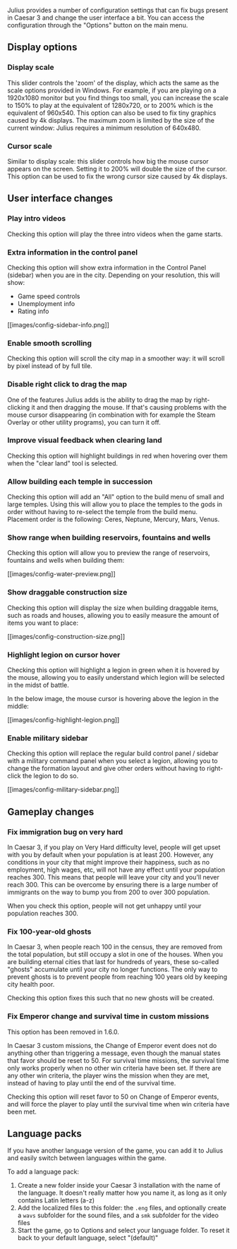 Julius provides a number of configuration settings that can fix bugs present in Caesar 3 and change the user interface a bit. You can access the configuration through the "Options" button on the main menu.

## Display options

### Display scale

This slider controls the 'zoom' of the display, which acts the same as the scale options provided in Windows. For example, if you are playing on a 1920x1080 monitor but you find things too small, you can increase the scale to 150% to play at the equivalent of 1280x720, or to 200% which is the equivalent of 960x540. This option can also be used to fix tiny graphics caused by 4k displays.
The maximum zoom is limited by the size of the current window: Julius requires a minimum resolution of 640x480.

### Cursor scale

Similar to display scale: this slider controls how big the mouse cursor appears on the screen. Setting it to 200% will double the size of the cursor. This option can be used to fix the wrong cursor size caused by 4k displays.

## User interface changes

### Play intro videos

Checking this option will play the three intro videos when the game starts.

### Extra information in the control panel

Checking this option will show extra information in the Control Panel (sidebar) when you are in the city. Depending on your resolution, this will show:

- Game speed controls
- Unemployment info
- Rating info

[[images/config-sidebar-info.png]]

### Enable smooth scrolling

Checking this option will scroll the city map in a smoother way: it will scroll by pixel instead of by full tile.

### Disable right click to drag the map

One of the features Julius adds is the ability to drag the map by right-clicking it and then dragging the mouse. If that's causing problems with the mouse cursor disappearing (in combination with for example the Steam Overlay or other utility programs), you can turn it off.

### Improve visual feedback when clearing land

Checking this option will highlight buildings in red when hovering over them when the "clear land" tool is selected.

### Allow building each temple in succession

Checking this option will add an "All" option to the build menu of small and large temples. Using this will allow you to place the temples to the gods in order without having to re-select the temple from the build menu. Placement order is the following: Ceres, Neptune, Mercury, Mars, Venus.

### Show range when building reservoirs, fountains and wells

Checking this option will allow you to preview the range of reservoirs, fountains and wells when building them:

[[images/config-water-preview.png]]

### Show draggable construction size

Checking this option will display the size when building draggable items, such as roads and houses, allowing you to easily measure the amount of items you want to place:

[[images/config-construction-size.png]]

### Highlight legion on cursor hover

Checking this option will highlight a legion in green when it is hovered by the mouse, allowing you to easily understand which legion will be selected in the midst of battle.

In the below image, the mouse cursor is hovering above the legion in the middle:

[[images/config-highlight-legion.png]]

### Enable military sidebar

Checking this option will replace the regular build control panel / sidebar with a military command panel when you select a legion, allowing you to change the formation layout and give other orders without having to right-click the legion to do so.

[[images/config-military-sidebar.png]]

## Gameplay changes

### Fix immigration bug on very hard

In Caesar 3, if you play on Very Hard difficulty level, people will get upset with you by default when your population is at least 200. However, any conditions in your city that might improve their happiness, such as no employment, high wages, etc, will not have any effect until your population reaches 300. This means that people will leave your city and you'll never reach 300. This can be overcome by ensuring there is a large number of immigrants on the way to bump you from 200 to over 300 population.

When you check this option, people will not get unhappy until your population reaches 300.

### Fix 100-year-old ghosts

In Caesar 3, when people reach 100 in the census, they are removed from the total population, but still occupy a slot in one of the houses. When you are building eternal cities that last for hundreds of years, these so-called "ghosts" accumulate until your city no longer functions. The only way to prevent ghosts is to prevent people from reaching 100 years old by keeping city health poor.

Checking this option fixes this such that no new ghosts will be created.

### Fix Emperor change and survival time in custom missions

This option has been removed in 1.6.0.

In Caesar 3 custom missions, the Change of Emperor event does not do anything other than triggering a message, even though the manual states that favor should be reset to 50.
For survival time missions, the survival time only works properly when no other win criteria have been set. If there are any other win criteria, the player wins the mission when they are met, instead of having to play until the end of the survival time.

Checking this option will reset favor to 50 on Change of Emperor events, and will force the player to play until the survival time when win criteria have been met.

## Language packs

If you have another language version of the game, you can add it to Julius and easily switch between languages within the game.

To add a language pack:

1. Create a new folder inside your Caesar 3 installation with the name of the language. It doesn't really matter how you name it, as long as it only contains Latin letters (a-z)
1. Add the localized files to this folder: the `.eng` files, and optionally create a `wavs` subfolder for the sound files, and a `smk` subfolder for the video files
1. Start the game, go to Options and select your language folder. To reset it back to your default language, select "(default)"

